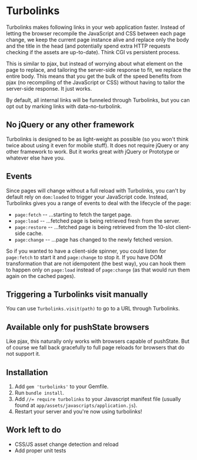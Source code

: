 Turbolinks
===========

Turbolinks makes following links in your web application faster. Instead of letting the browser recompile the JavaScript and CSS between each page change, we keep the current page instance alive and replace only the body and the title in the head (and potentially spend extra HTTP requests checking if the assets are up-to-date). Think CGI vs persistent process.

This is similar to pjax, but instead of worrying about what element on the page to replace, and tailoring the server-side response to fit, we replace the entire body. This means that you get the bulk of the speed benefits from pjax (no recompiling of the JavaScript or CSS) without having to tailor the server-side response. It just works.

By default, all internal links will be funneled through Turbolinks, but you can opt out by marking links with data-no-turbolink.


No jQuery or any other framework
--------------------------------

Turbolinks is designed to be as light-weight as possible (so you won't think twice about using it even for mobile stuff). It does not require jQuery or any other framework to work. But it works great _with_ jQuery or Prototype or whatever else have you.


Events
------

Since pages will change without a full reload with Turbolinks, you can't by default rely on `dom:loaded` to trigger your JavaScript code. Instead, Turbolinks gives you a range of events to deal with the lifecycle of the page:

* `page:fetch` -- ...starting to fetch the target page.
* `page:load` -- ...fetched page is being retrieved fresh from the server.
* `page:restore` -- ...fetched page is being retrieved from the 10-slot client-side cache.
* `page:change` -- ...page has changed to the newly fetched version.

So if you wanted to have a client-side spinner, you could listen for `page:fetch` to start it and `page:change` to stop it. If you have DOM transformation that are not idempotent (the best way), you can hook them to happen only on `page:load` instead of `page:change` (as that would run them again on the cached pages).


Triggering a Turbolinks visit manually
---------------------------------------

You can use `Turbolinks.visit(path)` to go to a URL through Turbolinks.


Available only for pushState browsers
-------------------------------------

Like pjax, this naturally only works with browsers capable of pushState. But of course we fall back gracefully to full page reloads for browsers that do not support it.


Installation
------------

1. Add `gem 'turbolinks'` to your Gemfile.
1. Run `bundle install`.
1. Add `//= require turbolinks` to your Javascript manifest file (usually found at `app/assets/javascripts/application.js`).
1. Restart your server and you're now using turbolinks!


Work left to do
---------------

* CSS/JS asset change detection and reload
* Add proper unit tests
